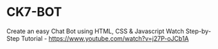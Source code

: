 # CK7-BOT
Create an easy Chat Bot using HTML, CSS &amp; Javascript Watch Step-by-Step Tutorial - https://www.youtube.com/watch?v=j27P-oJCb1A

